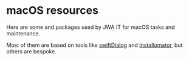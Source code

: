 # macOS resources
Here are some and packages used by JWA IT for macOS tasks and maintenance.

Most of them are based on tools like [swiftDialog](https://github.com/swiftDialog/swiftDialog) and [Installomator](https://github.com/Installomator/Installomator), but others are bespoke.
